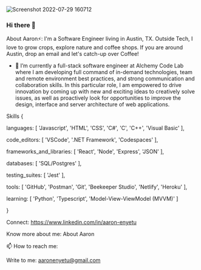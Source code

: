 

![Screenshot 2022-07-29 160712](https://user-images.githubusercontent.com/81841527/181862731-69faee64-7a0f-438f-9bda-77b44bb195cc.jpg)


### Hi there 👋

About Aaron⚡:
I'm a Software Engineer living in Austin, TX. Outside Tech, I love to grow crops, explore nature and coffee shops. If you are around Austin, drop an email and let's catch-up over Coffee!

- 🌱 I’m currently a full-stack software engineer at Alchemy Code Lab where I am developing full command of in-demand technologies, team and remote environment best practices, and strong communication and collaboration skills. In this particular role, I am empowered to drive innovation by coming up with new and exciting ideas to creatively solve issues, as well as proactively look for opportunities to improve the design, interface and server architecture of web applications.

Skills {

  languages: [ 'Javascript', 'HTML', 'CSS', 'C#', 'C', 'C++', 'Visual Basic' ],
  
  code_editors: [ 'VSCode', '.NET Framework', 'Codespaces' ], 
  
  frameworks_and_libraries: [ 'React', 'Node', 'Express', 'JSON' ],
  
  databases: [ 'SQL/Postgres' ],
  
  testing_suites: [ 'Jest' ],
  
  tools: [ 'GitHub', 'Postman', 'Git', 'Beekeeper Studio', 'Netlify', 'Heroku' ],
  
  learning: [ 'Python', 'Typescript', 'Model-View-ViewModel (MVVM)' ]
  
 }


Connect: https://www.linkedin.com/in/aaron-enyetu

Know more about me: About Aaron

📫 How to reach me:

Write to me: aaronenyetu@gmail.com


